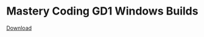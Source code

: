 # Mastery Coding GD1 Windows Builds

[Download](https://github.com/torbenwb/mc-gd1-windows-builds/blob/main/mc-gd1-unit-1-windows-build.zip)
